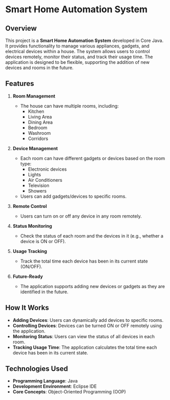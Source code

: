 # Smart Home Automation System

## Overview
This project is a **Smart Home Automation System** developed in Core Java. It provides functionality to manage various appliances, gadgets, and electrical devices within a house. The system allows users to control devices remotely, monitor their status, and track their usage time. The application is designed to be flexible, supporting the addition of new devices and rooms in the future.

## Features
1. **Room Management**
   - The house can have multiple rooms, including:
     - Kitchen
     - Living Area
     - Dining Area
     - Bedroom
     - Washroom
     - Corridors

2. **Device Management**
   - Each room can have different gadgets or devices based on the room type:
     - Electronic devices
     - Lights
     - Air Conditioners
     - Television
     - Showers
   - Users can add gadgets/devices to specific rooms.

3. **Remote Control**
   - Users can turn on or off any device in any room remotely.

4. **Status Monitoring**
   - Check the status of each room and the devices in it (e.g., whether a device is ON or OFF).

5. **Usage Tracking**
   - Track the total time each device has been in its current state (ON/OFF).

6. **Future-Ready**
   - The application supports adding new devices or gadgets as they are identified in the future.

## How It Works
- **Adding Devices**: Users can dynamically add devices to specific rooms.
- **Controlling Devices**: Devices can be turned ON or OFF remotely using the application.
- **Monitoring Status**: Users can view the status of all devices in each room.
- **Tracking Usage Time**: The application calculates the total time each device has been in its current state.

## Technologies Used
- **Programming Language**: Java
- **Development Environment**: Eclipse IDE
- **Core Concepts**: Object-Oriented Programming (OOP)
